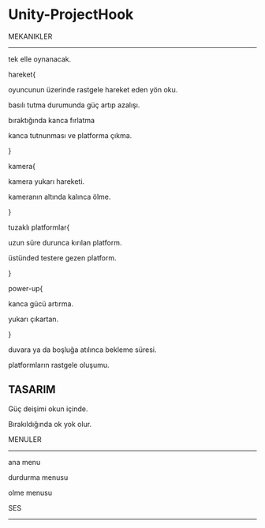 # Unity-ProjectHook

MEKANIKLER

---------

tek elle oynanacak.

hareket{

  oyuncunun üzerinde rastgele hareket eden yön oku.
  
  basılı tutma durumunda güç artıp azalışı.
  
  bıraktığında kanca fırlatma
  
  kanca tutnunması ve platforma çıkma.
  
  
}

kamera{

  kamera yukarı hareketi.
  
  kameranın altında kalınca ölme.
  
  
}

tuzaklı platformlar{

  uzun süre durunca kırılan platform.
  
  üstünded testere gezen platform.
  
}

power-up{

  kanca gücü artırma.
  
  yukarı çıkartan.
  
  
  
}


duvara ya da boşluğa atılınca bekleme süresi.

platformların rastgele oluşumu.


TASARIM
----

Güç deişimi okun içinde.

Bırakıldığında ok yok olur.


MENULER

--------

ana menu

durdurma menusu

olme menusu


SES

----




